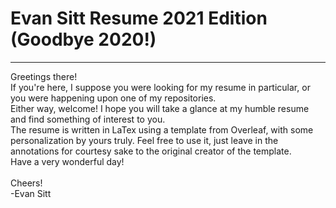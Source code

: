 # Evan Sitt Resume 2021 Edition (Goodbye 2020!)
----
Greetings there!\
If you're here, I suppose you were looking for my resume in particular, or you were happening upon one of my repositories.\
Either way, welcome! I hope you will take a glance at my humble resume and find something of interest to you.\
The resume is written in LaTex using a template from Overleaf, with some personalization by yours truly. Feel free to use it, just leave in the annotations for courtesy sake to the original creator of the template.\
Have a very wonderful day!\
\
Cheers!\
-Evan Sitt
